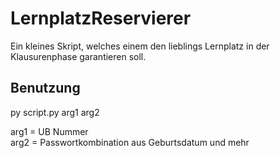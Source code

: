 # LernplatzReservierer

Ein kleines Skript, welches einem den lieblings Lernplatz in der Klausurenphase garantieren soll.

## Benutzung


py script.py arg1 arg2

arg1 = UB Nummer <br>
arg2 = Passwortkombination aus Geburtsdatum und mehr
